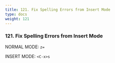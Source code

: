 ```yaml
---
title: 121. Fix Spelling Errors from Insert Mode
type: docs
weight: 121
---
```


### 121. Fix Spelling Errors from Insert Mode

NORMAL MODE: `z=`

INSERT MODE: `<C-x>s`

